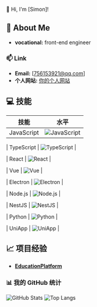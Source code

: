 👋 Hi, I'm [Simon]!
## 🌟 About Me
- **vocational:** front-end engineer
### 📫 Link
- **Email:** [756153921@qq.com]
- **个人网站:** [你的个人网站](https://www.dreamerx.cn/)
## 💻 技能
| 技能         | 水平   |
|--------------|--------|
| JavaScript   | ![JavaScript](https://via.placeholder.com/100x20/007acc/FFFFFF?text=60%25)   |

| TypeScript   | ![TypeScript](https://via.placeholder.com/100x20/3178c6/FFFFFF?text=70%25)  |

| React        | ![React](https://via.placeholder.com/100x20/61dafb/000000?text=75%25)    |

| Vue          | ![Vue](https://via.placeholder.com/100x20/4FC08D/FFFFFF?text=65%25)      |

| Electron     | ![Electron](https://via.placeholder.com/100x20/5B5B5B/FFFFFF?text=60%25)   |

| Node.js      | ![Node.js](https://via.placeholder.com/100x20/8CC84B/FFFFFF?text=65%25)   |

| NestJS       | ![NestJS](https://via.placeholder.com/100x20/E0234E/FFFFFF?text=70%25)   |

| Python       | ![Python](https://via.placeholder.com/100x20/3776AB/FFFFFF?text=80%25)    |

| UniApp       | ![UniApp](https://via.placeholder.com/100x20/5EB5E8/FFFFFF?text=60%25)    |
## 📈 项目经验
- **[EducationPlatform](https://k.cnki.net)**
### 📊 我的 GitHub 统计
![GitHub Stats](https://github-readme-stats.vercel.app/api?username=mengbaba&show_icons=true&hide_border=true&theme=radical)
![Top Langs](https://github-readme-stats.vercel.app/api/top-langs/?username=mengbaba&layout=compact&hide_border=true&theme=radical)
